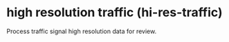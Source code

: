 # high resolution traffic (hi-res-traffic)

Process traffic signal high resolution data for review.
